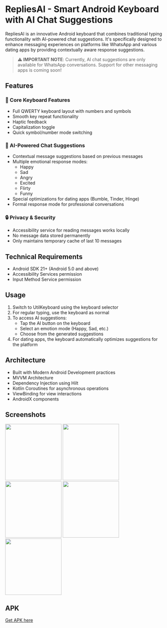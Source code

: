 # RepliesAI - Smart Android Keyboard with AI Chat Suggestions

RepliesAI is an innovative Android keyboard that combines traditional typing functionality with AI-powered chat suggestions. It's specifically designed to enhance messaging experiences on platforms like WhatsApp and various dating apps by providing contextually aware response suggestions.
 >**⚠️ IMPORTANT NOTE**: Currently, AI chat suggestions are only available for WhatsApp conversations. Support for other messaging apps is coming soon!

## Features

### 🎯 Core Keyboard Features
- Full QWERTY keyboard layout with numbers and symbols
- Smooth key repeat functionality
- Haptic feedback
- Capitalization toggle
- Quick symbol/number mode switching

### 🤖 AI-Powered Chat Suggestions

- Contextual message suggestions based on previous messages
- Multiple emotional response modes:
  - Happy
  - Sad
  - Angry
  - Excited
  - Flirty
  - Funny
- Special optimizations for dating apps (Bumble, Tinder, Hinge)
- Formal response mode for professional conversations

### 🔒 Privacy & Security
- Accessibility service for reading messages works locally
- No message data stored permanently
- Only maintains temporary cache of last 10 messages

## Technical Requirements

- Android SDK 21+ (Android 5.0 and above)
- Accessibility Services permission
- Input Method Service permission
## Usage

1. Switch to UtilKeyboard using the keyboard selector
2. For regular typing, use the keyboard as normal
3. To access AI suggestions:
   - Tap the AI button on the keyboard
   - Select an emotion mode (Happy, Sad, etc.)
   - Choose from the generated suggestions
4. For dating apps, the keyboard automatically optimizes suggestions for the platform

## Architecture

- Built with Modern Android Development practices
- MVVM Architecture
- Dependency Injection using Hilt
- Kotlin Coroutines for asynchronous operations
- ViewBinding for view interactions
- AndroidX components

## Screenshots
<img src="https://github.com/user-attachments/assets/56831439-406a-45d3-810b-86c28067382d" width=180>
<img src="https://github.com/user-attachments/assets/7cfdbd94-abf3-4d2a-b66f-bd52a74b5c09" width=180>
<img src="https://github.com/user-attachments/assets/4b41591c-8a8f-4929-9ec8-3339f003efeb" width=180>
<img src="https://github.com/user-attachments/assets/f0ca5984-3569-462a-ac1e-b054a24ed394" width=180>
<img src="https://github.com/user-attachments/assets/fcd951d5-b99c-4495-a84c-b91f99b5c99e" width=180>

## APK
[Get APK here](https://drive.google.com/drive/folders/182s5sRHrMjKAxZmXtyh5d2NGc8UXfRGR?usp=sharing)



